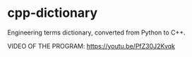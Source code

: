 # cpp-dictionary
Engineering terms dictionary, converted from Python to C++.

VIDEO OF THE PROGRAM: https://youtu.be/PfZ30J2Kvqk
